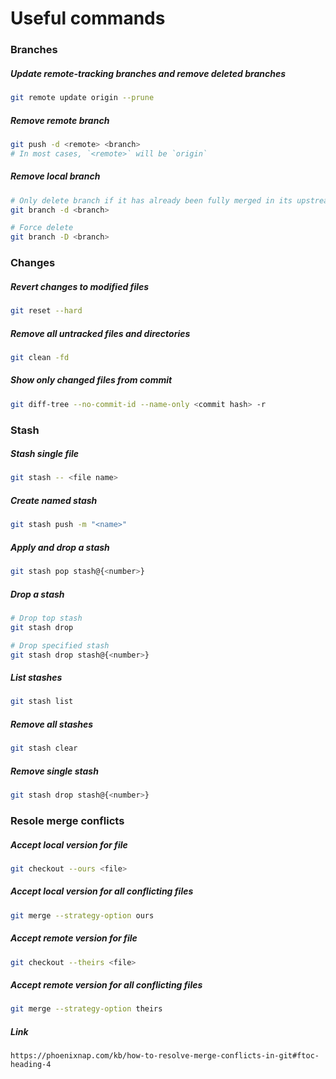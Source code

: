 # Useful commands

### Branches

##### Update remote-tracking branches and remove deleted branches

```bash
git remote update origin --prune
```

##### Remove remote branch
```bash
git push -d <remote> <branch>
# In most cases, `<remote>` will be `origin`
```

##### Remove local branch
```bash
# Only delete branch if it has already been fully merged in its upstream branch
git branch -d <branch>

# Force delete
git branch -D <branch>
```

### Changes

##### Revert changes to modified files
```bash
git reset --hard
```

##### Remove all untracked files and directories
```bash
git clean -fd
```

##### Show only changed files from commit
```bash
git diff-tree --no-commit-id --name-only <commit hash> -r
```

### Stash

##### Stash single file
```bash
git stash -- <file name>
```

##### Create named stash
```bash
git stash push -m "<name>"
```

##### Apply and drop a stash
```bash
git stash pop stash@{<number>}
```

##### Drop a stash
```bash
# Drop top stash
git stash drop

# Drop specified stash
git stash drop stash@{<number>}
```

##### List stashes
```bash
git stash list
```

##### Remove all stashes
```bash
git stash clear
```

##### Remove single stash
```bash
git stash drop stash@{<number>}
```

### Resole merge conflicts

##### Accept local version for file
```bash
git checkout --ours <file>
```

##### Accept local version for all conflicting files
```bash
git merge --strategy-option ours
```

##### Accept remote version for file
```bash
git checkout --theirs <file>
```

##### Accept remote version for all conflicting files
```bash
git merge --strategy-option theirs
```

##### Link
`https://phoenixnap.com/kb/how-to-resolve-merge-conflicts-in-git#ftoc-heading-4`
